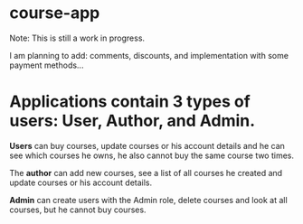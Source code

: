# course-app
Note: This is still a work in progress. 

I am planning to add: comments, discounts, and implementation with some payment methods...

# Applications contain 3 types of users: **User**, **Author**, and **Admin**. 

**Users** can buy courses, update courses or his account details and he can see which courses he owns, he also cannot buy the same course two times.

The **author** can add new courses, see a list of all courses he created and update courses or his account details.

**Admin** can create users with the Admin role, delete courses and look at all courses, but he cannot buy courses.
